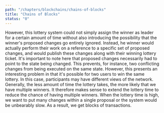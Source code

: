```yaml
---
path: "/chapters/blockchains/chains-of-blocks"
title: "Chains of Blocks"
status: "0"
---
```


However, this lottery system could not simply assign the winner as leader for a certain amount of time without also introducing the possibility that the winner's proposed changes go entirely ignored. Instead, he winner would actually perform their work on a reference to a specific set of proposed changes, and would publish these changes along with their winning lottery ticket. It's important to note here that proposed changes necessarily had to point to the state being changed. This prevents, for instance, two conflicting changes from being executed on the same state. However, this presents an interesting problem in that it's possible for two users to win the same lottery. In this case, participants may have different views of the network. Generally, the less amount of time the lottery takes, the more likely that we have multiple winners. It therefore makes sense to extend the lottery time to reduce the chance of having multiple winners. When the lottery time is high, we want to put many changes within a single proposal or the system would be unbearably slow. As a result, we get blocks of transactions.
